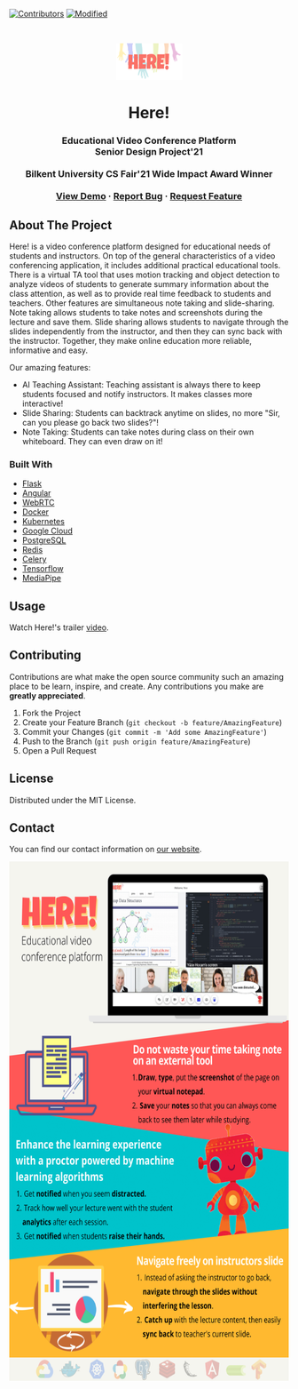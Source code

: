 <!--
*** Thanks for checking out the Best-README-Template. If you have a suggestion
*** that would make this better, please fork the repo and create a pull request
*** or simply open an issue with the tag "enhancement".
*** Thanks again! Now go create something AMAZING! :D
-->



<!-- PROJECT SHIELDS -->
<!--
*** I'm using markdown "reference style" links for readability.
*** Reference links are enclosed in brackets [ ] instead of parentheses ( ).
*** See the bottom of this document for the declaration of the reference variables
*** for contributors-url, forks-url, etc. This is an optional, concise syntax you may use.
*** https://www.markdownguide.org/basic-syntax/#reference-style-links
-->
[![Contributors][contributors-shield]][contributors-url]
[![Modified][modified-shield]][modified-url]



<!-- PROJECT LOGO -->
<br />
<p align="center">
  <a href="https://github.com/Ozanaydinn/Ozanaydinn.github.io">
    <img src="logo.png" alt="Logo" width="119" height="66">
  </a>

  <h1 align="center">Here!</h3>

  <h3 align="center">
    Educational Video Conference Platform <br />
    Senior Design Project'21 <br /> <br />
    Bilkent University CS Fair'21 Wide Impact Award Winner
    <br />
    <br />
    <a href="https://hereapp.live">View Demo</a>
    ·
    <a href="https://github.com/Ozanaydinn/Ozanaydinn.github.io/issues">Report Bug</a>
    ·
    <a href="https://github.com/Ozanaydinn/Ozanaydinn.github.io/issues">Request Feature</a>
  </h3>
</p>


<!-- ABOUT THE PROJECT -->
## About The Project

Here! is a video conference platform designed for educational needs of students and instructors. On top of the general characteristics of a video conferencing application, it includes additional practical educational tools. There is a virtual TA tool that uses motion tracking and object detection to analyze videos of students to generate summary information about the class attention, as well as to provide real time feedback to students and teachers. Other features are simultaneous note taking and slide-sharing. Note taking allows students to take notes and screenshots during the lecture and save them. Slide sharing allows students to navigate through the slides independently from the instructor, and then they can sync back with the instructor. Together, they make online education more reliable, informative and easy.

Our amazing features:
* AI Teaching Assistant: Teaching assistant is always there to keep students focused and notify instructors. It makes classes more interactive!
* Slide Sharing: Students can backtrack anytime on slides, no more "Sir, can you please go back two slides?"!
* Note Taking: Students can take notes during class on their own whiteboard. They can even draw on it!

### Built With

* [Flask](https://flask.palletsprojects.com/en/1.1.x/)
* [Angular](https://angular.io/)
* [WebRTC](https://webrtc.org/)
* [Docker](https://www.docker.com/)
* [Kubernetes](https://kubernetes.io/)
* [Google Cloud](https://cloud.google.com/)
* [PostgreSQL](https://www.postgresql.org/)
* [Redis](https://redis.io/)
* [Celery](https://docs.celeryproject.org/en/stable/)
* [Tensorflow](https://www.tensorflow.org/)
* [MediaPipe](https://github.com/google/mediapipe/)



<!-- USAGE EXAMPLES -->
## Usage

Watch Here!'s trailer [video](https://www.youtube.com/watch?v=pVwwyX-CRX0).


<!-- CONTRIBUTING -->
## Contributing

Contributions are what make the open source community such an amazing place to be learn, inspire, and create. Any contributions you make are **greatly appreciated**.

1. Fork the Project
2. Create your Feature Branch (`git checkout -b feature/AmazingFeature`)
3. Commit your Changes (`git commit -m 'Add some AmazingFeature'`)
4. Push to the Branch (`git push origin feature/AmazingFeature`)
5. Open a Pull Request



<!-- LICENSE -->
## License

Distributed under the MIT License. 



<!-- CONTACT -->
## Contact

You can find our contact information on [our website](https://hereapp.live).


  <a href="https://github.com/Ozanaydinn/Ozanaydinn.github.io">
    <img src="poster.png" alt="Logo" width=661 height=935>
  </a>

<!-- MARKDOWN LINKS & IMAGES -->
<!-- https://www.markdownguide.org/basic-syntax/#reference-style-links -->
[contributors-shield]: https://img.shields.io/github/contributors/othneildrew/Best-README-Template.svg?style=for-the-badge
[contributors-url]: https://github.com/Ozanaydinn/Ozanaydinn.github.io/graphs/contributors
[modified-shield]: https://img.shields.io/github/last-commit/Ozanaydinn/Ozanaydinn.github.io?style=for-the-badge
[modified-url]: https://github.com/Ozanaydinn/Ozanaydinn.github.io


